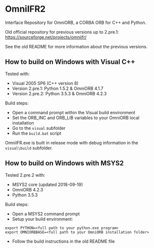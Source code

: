 # OmniIFR2

Interface Repository for OmniORB, a CORBA ORB for C++ and Python.

Old official repository for previous versions up to 2.pre.1:
https://sourceforge.net/projects/omniifr/

See the old README for more information about the previous versions.

## How to build on Windows with Visual C++

Tested with:
- Visual 2005 SP6 (C++ version 8)
- Version 2.pre.1: Python 1.5.2 & OmniORB 4.1.7
- Version 2.pre.2: Python 3.5.3 & OmniORB 4.2.3

Build steps:
- Open a command prompt within the Visual build environment
- Set the ORB_INC and ORB_LIB variables to your OmniORB local installation
- Go to the `visual` subfolder
- Run the `build.bat` script

OmniIFR.exe is built in release mode with debug information in the `visual\build` subfolder.

## How to build on Windows with MSYS2

Tested 2.pre.2 with:
- MSYS2 core (updated 2018-09-19)
- OmniORB 4.2.3
- Python 3.5.3

Build steps:
- Open a MSYS2 command prompt
- Setup your build environment:
```
export PYTHON=<full path to your python.exe program>
export OMNIORBBASE=<full path to your OmniORB installation folder>
```
- Follow the build instructions in the old README file

